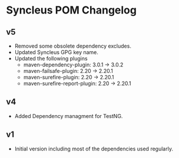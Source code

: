# Syncleus POM Changelog

## v5

* Removed some obsolete dependency excludes.
* Updated Syncleus GPG key name.
* Updated the following plugins
  * maven-dependency-plugin: 3.0.1 -> 3.0.2
  * maven-failsafe-plugin: 2.20 -> 2.20.1
  * maven-surefire-plugin: 2.20 -> 2.20.1
  * maven-surefire-report-plugin: 2.20 -> 2.20.1

## v4

* Added Dependency managment for TestNG.

## v1

* Initial version including most of the dependencies used regularly.
